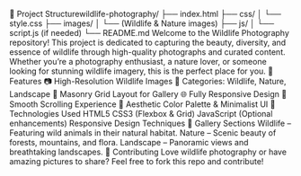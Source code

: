 
📁 Project Structurewildlife-photography/
├── index.html
├── css/
│   └── style.css
├── images/
│   └── (Wildlife & Nature images)
├── js/
│   └── script.js (if needed)
└── README.md
Welcome to the Wildlife Photography repository!
This project is dedicated to capturing the beauty, diversity, and essence of wildlife through high-quality photographs and curated content. Whether you’re a photography enthusiast, a nature lover, or someone looking for stunning wildlife imagery, this is the perfect place for you.
🌿 Features
📷 High-Resolution Wildlife Images
🐅 Categories: Wildlife, Nature, Landscape
🎯 Masonry Grid Layout for Gallery
🌐 Fully Responsive Design
🚀 Smooth Scrolling Experience
🎨 Aesthetic Color Palette & Minimalist UI
🚀 Technologies Used
HTML5
CSS3 (Flexbox & Grid)
JavaScript (Optional enhancements)
Responsive Design Techniques
📸 Gallery Sections
Wildlife – Featuring wild animals in their natural habitat.
Nature – Scenic beauty of forests, mountains, and flora.
Landscape – Panoramic views and breathtaking landscapes.
🌟 Contributing
Love wildlife photography or have amazing pictures to share? Feel free to fork this repo and contribute!
